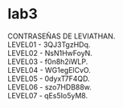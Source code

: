 # lab3
CONTRASEÑAS DE LEVIATHAN.  
LEVEL01 - 3QJ3TgzHDq.  
LEVEL02 - NsN1HwFoyN.  
LEVEL03 - f0n8h2iWLP.  
LEVEL04 - WG1egElCvO.  
LEVEL05 - 0dyxT7F4QD.  
LEVEL06 - szo7HDB88w.  
LEVEL07 - qEs5Io5yM8.  
